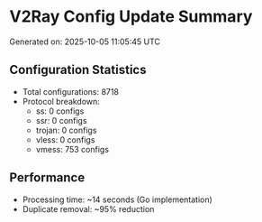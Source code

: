 # V2Ray Config Update Summary
Generated on: 2025-10-05 11:05:45 UTC

## Configuration Statistics
- Total configurations: 8718
- Protocol breakdown:
  - ss: 0 configs
  - ssr: 0 configs
  - trojan: 0 configs
  - vless: 0 configs
  - vmess: 753 configs

## Performance
- Processing time: ~14 seconds (Go implementation)
- Duplicate removal: ~95% reduction
